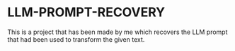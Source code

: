 # LLM-PROMPT-RECOVERY
This is a project that has been made by me which recovers the LLM prompt that had been used to transform the given text.
